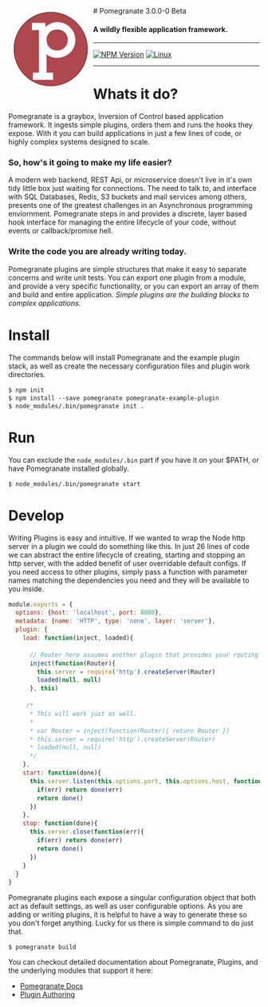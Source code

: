 <img align="left" style="padding:10px" src="./Pomegranate_icon.png" >
# Pomegranate 3.0.0-0 Beta

#### A wildly flexible application framework.

***
[![NPM Version][npm-image]][npm-url]
[![Linux][travis-image]][travis-url]
***

# Whats it do?

Pomegranate is a graybox, Inversion of Control based application framework. It ingests simple plugins, orders them and runs the hooks they expose. With it you can build applications in just a few lines of code, or highly complex systems designed to scale.

### So, how's it going to make my life easier?

A modern web backend, REST Api, or microservice doesn't live in it's own tidy little box just waiting for connections. The need to talk to, and interface with SQL Databases, Redis, S3 buckets and mail services among others, presents one of the greatest challenges in an Asynchronous programming enviornment. Pomegranate steps in and provides a discrete, layer based hook interface for managing the entire lifecycle of your code, without events or callback/promise hell.

### Write the code you are already writing today.

Pomegranate plugins are simple structures that make it easy to separate concerns and write unit tests. You can export one plugin from a
module, and provide a very specific functionality, or you can export an array of them and build and entire application. *Simple plugins are the building blocks to complex applications.*

# Install

The commands below will install Pomegranate and the example plugin stack, as well as create the necessary configuration files and plugin work
directories.

```shell
$ npm init
$ npm install --save pomegranate pomegranate-example-plugin
$ node_modules/.bin/pomegranate init .
```

# Run
You can exclude the `node_modules/.bin` part if you have it on your $PATH, or have Pomegranate installed globally.

```shell
$ node_modules/.bin/pomegranate start
```

# Develop

Writing Plugins is easy and intuitive. If we wanted to wrap the Node http server in a plugin we could do something like this.
In just 26 lines of code we can abstract the entire lifecycle of creating, starting and stopping an http server,
with the added benefit of user overridable default configs. If you need access to other plugins, simply pass a function with parameter names 
matching the dependencies you need and they will be available to you inside.

```javascript
module.exports = {
  options: {host: 'localhost', port: 8080},
  metadata: {name: 'HTTP', type: 'none', layer: 'server'},
  plugin: {
    load: function(inject, loaded){
      
      // Router here assumes another plugin that provides your routing stack.
      inject(function(Router){ 
        this.server = require('http').createServer(Router)
        loaded(null, null)
      }, this)
     
     /* 
      * This will work just as well.
      * 
      * var Router = inject(function(Router){ return Router })
      * this.server = require('http').createServer(Router)
      * loaded(null, null)
      */
    },
    start: function(done){
      this.server.listen(this.options.port, this.options.host, function(err){
        if(err) return done(err)
        return done()
      })
    },
    stop: function(done){
      this.server.close(function(err){
        if(err) return done(err)
        return done()
      })
    }
  }
}

```

Pomegranate plugins each expose a singular configuration object that both act as default settings, as well as user configurable options.
As you are adding or writing plugins, it is helpful to have a way to generate these so you don't forget anything. Lucky for us there is
simple command to do just that.

```shell
$ pomegranate build
```

You can checkout detailed documentation about Pomegranate, Plugins, and the underlying modules that support it here:

* [Pomegranate Docs]()
* [Plugin Authoring](https://github.com/Pomegranate/pomegranate-example-plugin)

[doc-url]: http://pomegranate.paperelectron.com
[npm-image]: https://img.shields.io/npm/v/pomegranate.svg
[npm-url]: https://www.npmjs.com/package/pomegranate
[travis-image]: https://img.shields.io/travis/PaperElectron/Pomegranate/master.svg
[travis-url]: https://travis-ci.org/PaperElectron/Pomegranate
